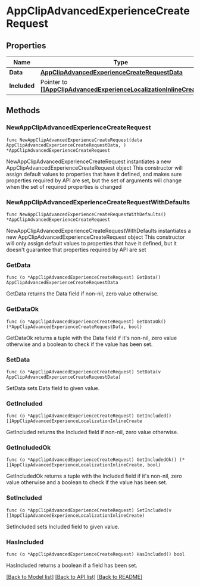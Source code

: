 # AppClipAdvancedExperienceCreateRequest

## Properties

Name | Type | Description | Notes
------------ | ------------- | ------------- | -------------
**Data** | [**AppClipAdvancedExperienceCreateRequestData**](AppClipAdvancedExperienceCreateRequestData.md) |  | 
**Included** | Pointer to [**[]AppClipAdvancedExperienceLocalizationInlineCreate**](AppClipAdvancedExperienceLocalizationInlineCreate.md) |  | [optional] 

## Methods

### NewAppClipAdvancedExperienceCreateRequest

`func NewAppClipAdvancedExperienceCreateRequest(data AppClipAdvancedExperienceCreateRequestData, ) *AppClipAdvancedExperienceCreateRequest`

NewAppClipAdvancedExperienceCreateRequest instantiates a new AppClipAdvancedExperienceCreateRequest object
This constructor will assign default values to properties that have it defined,
and makes sure properties required by API are set, but the set of arguments
will change when the set of required properties is changed

### NewAppClipAdvancedExperienceCreateRequestWithDefaults

`func NewAppClipAdvancedExperienceCreateRequestWithDefaults() *AppClipAdvancedExperienceCreateRequest`

NewAppClipAdvancedExperienceCreateRequestWithDefaults instantiates a new AppClipAdvancedExperienceCreateRequest object
This constructor will only assign default values to properties that have it defined,
but it doesn't guarantee that properties required by API are set

### GetData

`func (o *AppClipAdvancedExperienceCreateRequest) GetData() AppClipAdvancedExperienceCreateRequestData`

GetData returns the Data field if non-nil, zero value otherwise.

### GetDataOk

`func (o *AppClipAdvancedExperienceCreateRequest) GetDataOk() (*AppClipAdvancedExperienceCreateRequestData, bool)`

GetDataOk returns a tuple with the Data field if it's non-nil, zero value otherwise
and a boolean to check if the value has been set.

### SetData

`func (o *AppClipAdvancedExperienceCreateRequest) SetData(v AppClipAdvancedExperienceCreateRequestData)`

SetData sets Data field to given value.


### GetIncluded

`func (o *AppClipAdvancedExperienceCreateRequest) GetIncluded() []AppClipAdvancedExperienceLocalizationInlineCreate`

GetIncluded returns the Included field if non-nil, zero value otherwise.

### GetIncludedOk

`func (o *AppClipAdvancedExperienceCreateRequest) GetIncludedOk() (*[]AppClipAdvancedExperienceLocalizationInlineCreate, bool)`

GetIncludedOk returns a tuple with the Included field if it's non-nil, zero value otherwise
and a boolean to check if the value has been set.

### SetIncluded

`func (o *AppClipAdvancedExperienceCreateRequest) SetIncluded(v []AppClipAdvancedExperienceLocalizationInlineCreate)`

SetIncluded sets Included field to given value.

### HasIncluded

`func (o *AppClipAdvancedExperienceCreateRequest) HasIncluded() bool`

HasIncluded returns a boolean if a field has been set.


[[Back to Model list]](../README.md#documentation-for-models) [[Back to API list]](../README.md#documentation-for-api-endpoints) [[Back to README]](../README.md)


